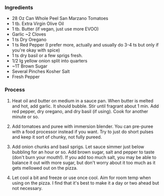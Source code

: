 
### Ingredients
- 28 Oz Can Whole Peel San Marzano Tomatoes
- 1 tb. Extra Virgin Olive Oil
- 1 tb. Butter (if vegan, just use more EVOO)
- Garlic ~2 Cloves
- 1 ts Dry Oregano
- 1 ts Red Pepper (I prefer more, actually and usually do 3-4 ts but only if you're okay with spice)
- 1 ts dry basil or a few sprigs fresh.
- 1/2 lg yellow onion split into quarters
- ~1T Brown Sugar
- Several Pinches Kosher Salt
- Fresh Pepper

### Process
1. Heat oil and butter on medium in a sauce pan. When butter is melted and hot, add garlic. It should bubble. Stir until fragrant about 1 min. Add red pepper, dry oregano, and dry basil (if using). Cook for another minute or so.

2. Add tomatoes and puree with immersion blender. You can pre-puree with a food processor instead if you want. Try to just do short pulses and keep it sort of chunky, not fully pureed.

3. Add onion chunks and basil sprigs. Let sauce simmer just below bubbling for an hour or so. Add brown sugar, salt and pepper to taste (don't burn your mouth!). If you add too much salt, you may be able to balance it out with more sugar, but don't worry about it too much as it gets mellowed out on the pizza.

4. Let cool a bit and freeze or use once cool. Aim for room temp when using on the pizza. I find that it's best to make it a day or two ahead but not necessary.
